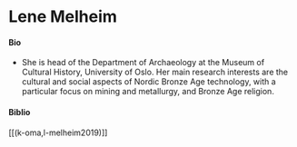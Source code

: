 # Lene Melheim
#### Bio
- She is head of the Department of Archaeology at the Museum of Cultural History, University of Oslo. Her main research interests are the cultural and social aspects of Nordic Bronze Age technology, with a particular focus on mining and metallurgy, and Bronze Age religion.

#### Biblio
[[(k-oma,l-melheim2019)]]